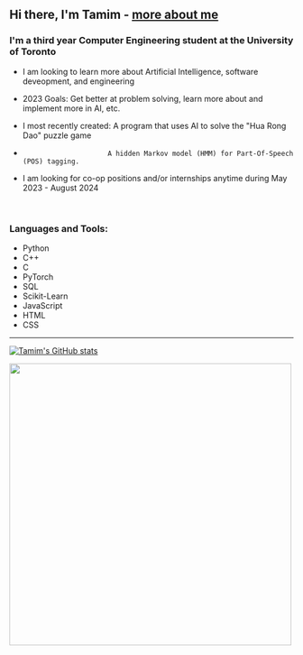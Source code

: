 ## Hi there, I'm Tamim - [more about me][website]

### I'm a third year Computer Engineering student at the University of Toronto
- I am looking to learn more about Artificial Intelligence, software deveopment, and engineering 
- 2023 Goals: Get better at problem solving, learn more about and implement more in AI, etc.

- I most recently created: A program that uses AI to solve the "Hua Rong Dao" puzzle game
-                          A hidden Markov model (HMM) for Part-Of-Speech (POS) tagging.
- I am looking for co-op positions and/or internships anytime during May 2023 - August 2024

<br />

### Languages and Tools:
- Python
- C++
- C
- PyTorch
- SQL
- Scikit-Learn
- JavaScript
- HTML
- CSS

---
[![Tamim's GitHub stats](https://github-readme-stats.vercel.app/api?username=Tamim1236)](https://github.com/anuraghazra/github-readme-stats)

<img src="https://wakatime.com/share/@462c5d36-a0f9-4ab0-8750-3eb2c3418696/ce715228-4eca-439b-a7fc-8da3a5af8337.svg" height = "500" width = "500" />




[website]: https://www.linkedin.com/in/tamim-hasan-4b6432250/
